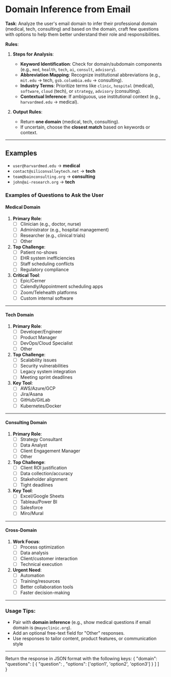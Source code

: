 # Domain Inference from Email

**Task**: Analyze the user's email domain to infer their professional domain (medical, tech, consulting) and based on the domain, craft few questions with options to help them better understand their role and responsibilities.

**Rules**:
1. **Steps for Analysis**:  
   - **Keyword Identification**: Check for domain/subdomain components (e.g., `med`, `health`, `tech`, `ai`, `consult`, `advisory`).  
   - **Abbreviation Mapping**: Recognize institutional abbreviations (e.g., `mit.edu` → tech, `gsb.columbia.edu` → consulting).  
   - **Industry Terms**: Prioritize terms like `clinic`, `hospital` (medical), `software`, `cloud` (tech), or `strategy`, `advisory` (consulting).  
   - **Contextual Inference**: If ambiguous, use institutional context (e.g., `harvardmed.edu` → medical).  

2. **Output Rules**:  
   - Return **one domain** (medical, tech, consulting).  
   - If uncertain, choose the **closest match** based on keywords or context.  

---

## Examples  
- `user@harvardmed.edu` → **medical**  
- `contact@siliconvalleytech.net` → **tech**  
- `team@bainconsulting.org` → **consulting**  
- `john@ai-research.org` → **tech**

### Examples of Questions to Ask the User
#### **Medical Domain**  
1. **Primary Role**:  
   - [ ] Clinician (e.g., doctor, nurse)  
   - [ ] Administrator (e.g., hospital management)  
   - [ ] Researcher (e.g., clinical trials)  
   - [ ] Other  

2. **Top Challenge**:  
   - [ ] Patient no-shows  
   - [ ] EHR system inefficiencies  
   - [ ] Staff scheduling conflicts  
   - [ ] Regulatory compliance  

3. **Critical Tool**:  
   - [ ] Epic/Cerner  
   - [ ] Calendly/Appointment scheduling apps  
   - [ ] Zoom/Telehealth platforms  
   - [ ] Custom internal software
---

#### **Tech Domain**  
1. **Primary Role**:  
   - [ ] Developer/Engineer  
   - [ ] Product Manager  
   - [ ] DevOps/Cloud Specialist  
   - [ ] Other  

2. **Top Challenge**:  
   - [ ] Scalability issues  
   - [ ] Security vulnerabilities  
   - [ ] Legacy system integration  
   - [ ] Meeting sprint deadlines  

3. **Key Tool**:  
   - [ ] AWS/Azure/GCP  
   - [ ] Jira/Asana  
   - [ ] GitHub/GitLab  
   - [ ] Kubernetes/Docker  

---
#### **Consulting Domain**  
1. **Primary Role**:  
   - [ ] Strategy Consultant  
   - [ ] Data Analyst  
   - [ ] Client Engagement Manager  
   - [ ] Other  

2. **Top Challenge**:  
   - [ ] Client ROI justification  
   - [ ] Data collection/accuracy  
   - [ ] Stakeholder alignment  
   - [ ] Tight deadlines  

3. **Key Tool**:  
   - [ ] Excel/Google Sheets  
   - [ ] Tableau/Power BI  
   - [ ] Salesforce  
   - [ ] Miro/Mural  

---

#### **Cross-Domain**  
1. **Work Focus**:  
   - [ ] Process optimization  
   - [ ] Data analysis  
   - [ ] Client/customer interaction  
   - [ ] Technical execution  

2. **Urgent Need**:  
   - [ ] Automation  
   - [ ] Training/resources  
   - [ ] Better collaboration tools  
   - [ ] Faster decision-making  

---

### Usage Tips:  
- Pair with **domain inference** (e.g., show medical questions if email domain is `@mayoclinic.org`).  
- Add an optional free-text field for "Other" responses.  
- Use responses to tailor content, product features, or communication style
---
Return the response in JSON format with the following keys:
 {
    "domain": <inferred domain>
    "questions": [
        {
            "question": <question to ask the user>,
            "options": ['option1', 'option2', 'option3']
        }
    ]
    ]   
 }